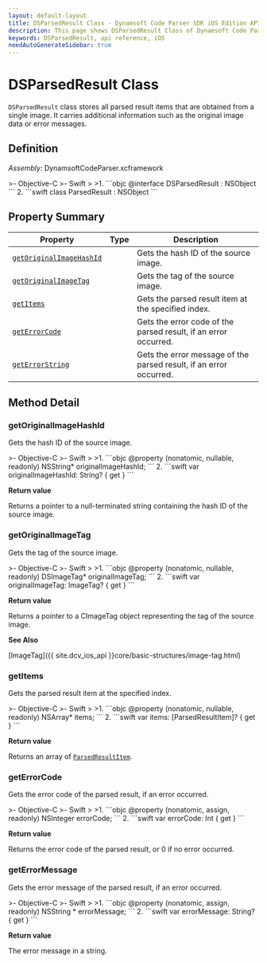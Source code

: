 ```yaml
---
layout: default-layout
title: DSParsedResult Class - Dynamsoft Code Parser SDK iOS Edition API Reference
description: This page shows DSParsedResult Class of Dynamsoft Code Parser SDK iOS Edition.
keywords: DSParsedResult, api reference, iOS
needAutoGenerateSidebar: true
---
```



# DSParsedResult Class

`DSParsedResult` class stores all parsed result items that are obtained from a single image. It carries additional information such as the original image data or error messages.

## Definition

*Assembly:* DynamsoftCodeParser.xcframework

<div class="sample-code-prefix"></div>
>- Objective-C
>- Swift
>
>1. 
```objc
@interface DSParsedResult : NSObject
```
2. 
```swift
class ParsedResult : NSObject
```

## Property Summary

| Property | Type | Description |
| -------- | ---- | ----------- |
| [`getOriginalImageHashId`](#getoriginalimagehashid) |  | Gets the hash ID of the source image. |
| [`getOriginalImageTag`](#getoriginalimagetag) |  | Gets the tag of the source image. |
| [`getItems`](#getitems) |  | Gets the parsed result item at the specified index. |
| [`getErrorCode`](#geterrorcode) |  | Gets the error code of the parsed result, if an error occurred. |
| [`getErrorString`](#geterrormessage) |  | Gets the error message of the parsed result, if an error occurred. |

## Method Detail

### getOriginalImageHashId

Gets the hash ID of the source image.

<div class="sample-code-prefix"></div>
>- Objective-C
>- Swift
>
>1. 
```objc
@property (nonatomic, nullable, readonly) NSString* originalImageHashId;
```
2. 
```swift
var originalImageHashId: String? { get }
```

**Return value**

Returns a pointer to a null-terminated string containing the hash ID of the source image.

### getOriginalImageTag

Gets the tag of the source image.

<div class="sample-code-prefix"></div>
>- Objective-C
>- Swift
>
>1. 
```objc
@property (nonatomic, nullable, readonly) DSImageTag* originalImageTag;
```
2. 
```swift
var originalImageTag: ImageTag? { get }
```

**Return value**

Returns a pointer to a CImageTag object representing the tag of the source image.

**See Also**

[ImageTag]({{ site.dcv_ios_api }}core/basic-structures/image-tag.html)

### getItems

Gets the parsed result item at the specified index.

<div class="sample-code-prefix"></div>
>- Objective-C
>- Swift
>
>1. 
```objc
@property (nonatomic, nullable, readonly) NSArray<DSParsedResultItem*>* items;
```
2. 
```swift
var items: [ParsedResultItem]? { get }
```

**Return value**

Returns an array of [`ParsedResultItem`](parsed-result-item.html).

### getErrorCode

Gets the error code of the parsed result, if an error occurred.

<div class="sample-code-prefix"></div>
>- Objective-C
>- Swift
>
>1. 
```objc
@property (nonatomic, assign, readonly) NSInteger errorCode;
```
2. 
```swift
var errorCode: Int { get }
```

**Return value**

Returns the error code of the parsed result, or 0 if no error occurred.

### getErrorMessage

Gets the error message of the parsed result, if an error occurred.

<div class="sample-code-prefix"></div>
>- Objective-C
>- Swift
>
>1. 
```objc
@property (nonatomic, assign, readonly) NSString * errorMessage;
```
2. 
```swift
var errorMessage: String? { get }
```

**Return value**

The error message in a string.
